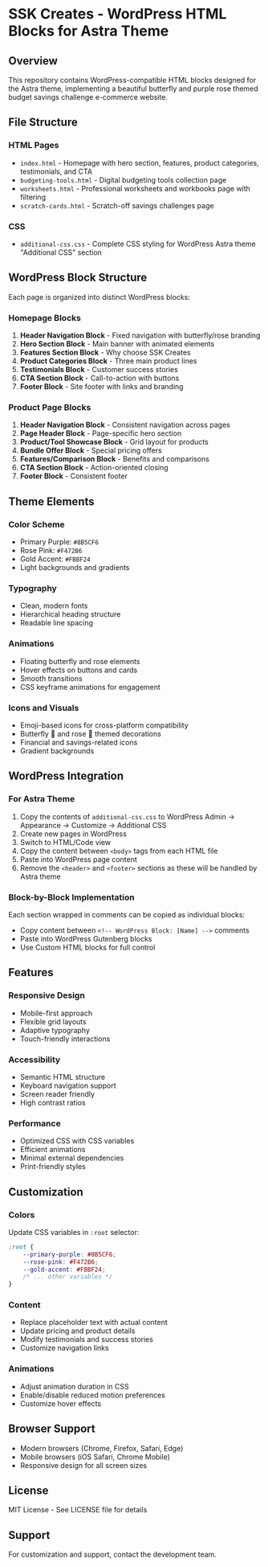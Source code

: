 # SSK Creates - WordPress HTML Blocks for Astra Theme

## Overview
This repository contains WordPress-compatible HTML blocks designed for the Astra theme, implementing a beautiful butterfly and purple rose themed budget savings challenge e-commerce website.

## File Structure

### HTML Pages
- `index.html` - Homepage with hero section, features, product categories, testimonials, and CTA
- `budgeting-tools.html` - Digital budgeting tools collection page
- `worksheets.html` - Professional worksheets and workbooks page with filtering
- `scratch-cards.html` - Scratch-off savings challenges page

### CSS
- `additional-css.css` - Complete CSS styling for WordPress Astra theme "Additional CSS" section

## WordPress Block Structure

Each page is organized into distinct WordPress blocks:

### Homepage Blocks
1. **Header Navigation Block** - Fixed navigation with butterfly/rose branding
2. **Hero Section Block** - Main banner with animated elements
3. **Features Section Block** - Why choose SSK Creates
4. **Product Categories Block** - Three main product lines
5. **Testimonials Block** - Customer success stories
6. **CTA Section Block** - Call-to-action with buttons
7. **Footer Block** - Site footer with links and branding

### Product Page Blocks
1. **Header Navigation Block** - Consistent navigation across pages
2. **Page Header Block** - Page-specific hero section
3. **Product/Tool Showcase Block** - Grid layout for products
4. **Bundle Offer Block** - Special pricing offers
5. **Features/Comparison Block** - Benefits and comparisons
6. **CTA Section Block** - Action-oriented closing
7. **Footer Block** - Consistent footer

## Theme Elements

### Color Scheme
- Primary Purple: `#8B5CF6`
- Rose Pink: `#F472B6`
- Gold Accent: `#FBBF24`
- Light backgrounds and gradients

### Typography
- Clean, modern fonts
- Hierarchical heading structure
- Readable line spacing

### Animations
- Floating butterfly and rose elements
- Hover effects on buttons and cards
- Smooth transitions
- CSS keyframe animations for engagement

### Icons and Visuals
- Emoji-based icons for cross-platform compatibility
- Butterfly 🦋 and rose 🌹 themed decorations
- Financial and savings-related icons
- Gradient backgrounds

## WordPress Integration

### For Astra Theme
1. Copy the contents of `additional-css.css` to WordPress Admin → Appearance → Customize → Additional CSS
2. Create new pages in WordPress
3. Switch to HTML/Code view
4. Copy the content between `<body>` tags from each HTML file
5. Paste into WordPress page content
6. Remove the `<header>` and `<footer>` sections as these will be handled by Astra theme

### Block-by-Block Implementation
Each section wrapped in comments can be copied as individual blocks:
- Copy content between `<!-- WordPress Block: [Name] -->` comments
- Paste into WordPress Gutenberg blocks
- Use Custom HTML blocks for full control

## Features

### Responsive Design
- Mobile-first approach
- Flexible grid layouts
- Adaptive typography
- Touch-friendly interactions

### Accessibility
- Semantic HTML structure
- Keyboard navigation support
- Screen reader friendly
- High contrast ratios

### Performance
- Optimized CSS with CSS variables
- Efficient animations
- Minimal external dependencies
- Print-friendly styles

## Customization

### Colors
Update CSS variables in `:root` selector:
```css
:root {
    --primary-purple: #8B5CF6;
    --rose-pink: #F472B6;
    --gold-accent: #FBBF24;
    /* ... other variables */
}
```

### Content
- Replace placeholder text with actual content
- Update pricing and product details
- Modify testimonials and success stories
- Customize navigation links

### Animations
- Adjust animation duration in CSS
- Enable/disable reduced motion preferences
- Customize hover effects

## Browser Support
- Modern browsers (Chrome, Firefox, Safari, Edge)
- Mobile browsers (iOS Safari, Chrome Mobile)
- Responsive design for all screen sizes

## License
MIT License - See LICENSE file for details

## Support
For customization and support, contact the development team.